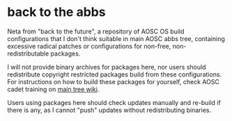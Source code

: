 back to the abbs
================

Neta from "back to the future", a repository of AOSC OS build configurations that I don't think suitable in main AOSC abbs tree, containing excessive radical patches or configurations for non-free, non-redistributable packages.

I will not provide binary archives for packages here, nor users should redistribute copyright restricted packages build from these configurations. For instructions on how to build these packages for yourself, check AOSC cadet training on [main tree wiki](https://github.com/AOSC-Dev/aosc-os-abbs/wiki).

Users using packages here should check updates manually and re-build if there is any, as I cannot "push" updates without redistributing binaries.
